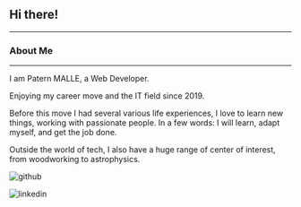 <h2>Hi there!</h2>  
<hr>
<h3>About Me</h3>
<hr>

I am Patern MALLE, a Web Developer. 

Enjoying my career move and the IT field since 2019.

Before this move I had several various life experiences, I love to learn new things, working with passionate people. 
In a few words: I will learn, adapt myself, and get the job done.

Outside the world of tech, I also have a huge range of center of interest, from woodworking to astrophysics. 


![github](https://img.shields.io/badge/GitHub-000000?style=for-the-badge&logo=GitHub&logoColor=white)

![linkedin](https://img.shields.io/badge/LinkedIn-0077B5?style=for-the-badge&logo=linkedin&logoColor=white)



